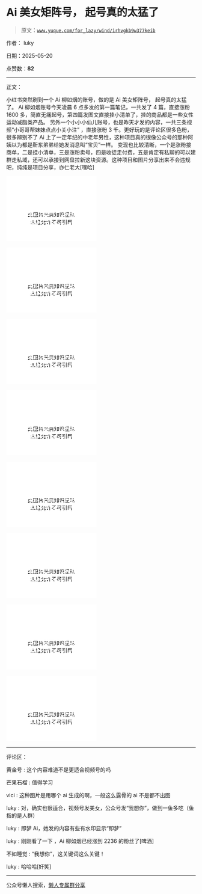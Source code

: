 # Ai 美女矩阵号， 起号真的太猛了

> 原文：[`www.yuque.com/for_lazy/wind/irhvgkb9w377keib`](https://www.yuque.com/for_lazy/wind/irhvgkb9w377keib)

作者： luky

日期：2025-05-20

点赞数：**82**

* * *

正文：

小红书突然刷到一个 Ai 柳如烟的账号，做的是 Ai 美女矩阵号， 起号真的太猛了。 Ai
柳如烟账号今天凌晨 6 点多发的第一篇笔记，一共发了 4 篇，直接涨粉 1600 多，简直无痛起号，第四篇发图文直接挂小清单了，挂的商品都是一些女性运动减脂类产品。
另外一个小小小仙儿账号，也是昨天才发的内容，一共三条视频“小哥哥帮妹妹点点小关小注” ，直接涨粉 3 千。更好玩的是评论区很多色粉，很多辨别不了 Ai
上了一定年纪的中老年男性，这种项目真的很像公众号的那种阿姨以为都是靳东弟弟给她发消息叫“宝贝”一样。
变现也比较清晰，一个是涨粉接商单，二是挂小清单，三是涨粉卖号，四是收徒走付费，五是肯定有私聊的可以建群走私域，还可以承接到网盘拉新这块资源。这种项目和图片分享出来不会违规吧，纯纯是项目分享，亦仁老大[嘿哈]

![](img/8b86174b19d5a82a9992621384bd54c5.png "None")

![](img/8cd3eab4d5bc058eedfaa8baa669e44f.png "None")

![](img/4d80bca57f92b0faa2f5514542e64271.png "None")

![](img/b555d8141d09aa277e89e9387ae05a43.png "None")

![](img/f7cc4802836696b4381308dd168bb820.png "None")

![](img/f2a886ee8057efd30fa7872d6305ec0d.png "None")

![](img/7b711c6b5bad1e1db54991c9ebfdf1e6.png "None")

![](img/3a8ad875f6ba1ce111acfe14d3d1efeb.png "None")

* * *

评论区：

黄金号 : 这个内容难道不是更适合视频号的吗

芒果石榴 : 值得学习

vici : 这种图片是用哪个 ai 生成的啊，一般这么露骨的 ai 不是都不出图

luky : 对，确实也很适合，视频号发美女，公众号发“我想你”，做到一鱼多吃（鱼指的是人群）

luky : 即梦 Ai，她发的内容有些有水印显示“即梦”

luky : 刚刚看了一下 ，Ai 柳如烟已经涨到 2236 的粉丝了[啤酒]

不如睡觉 : “我想你”，这关键词这么关键！

luky : 哈哈哈[奸笑]

* * *

公众号懒人搜索，[懒人专属群分享](https://lazybook.fun/#/blog/group)